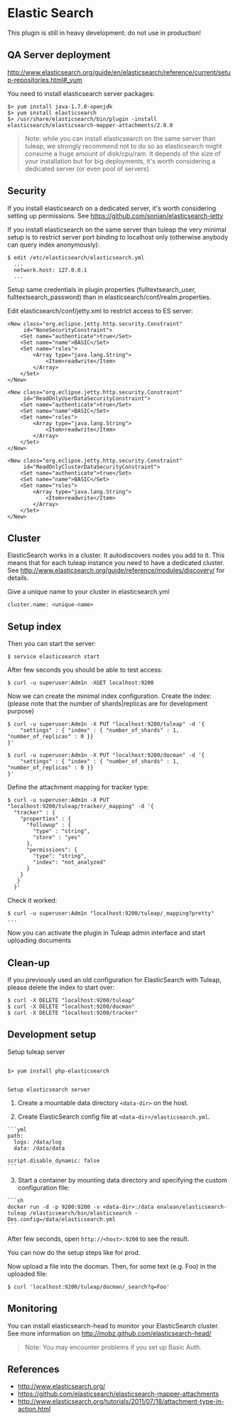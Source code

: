 Elastic Search
==============

This plugin is still in heavy development: do not use in production!

QA Server deployment
--------------------

http://www.elasticsearch.org/guide/en/elasticsearch/reference/current/setup-repositories.html#_yum

You need to install elasticsearch server packages:

    $> yum install java-1.7.0-openjdk
    $> yum install elasticsearch
    $> /usr/share/elasticsearch/bin/plugin -install elasticsearch/elasticsearch-mapper-attachments/2.0.0

> Note: while you can install elasticsearch on the same server than tuleap, we strongly recommend
> not to do so as elasticsearch might consume a huge amount of disk/cpu/ram.
> It depends of the size of your installation but for big deployments, it's worth considering a 
> dedicated server (or even pool of servers).


Security
--------
If you install elasticsearch on a dedicated server, it's worth considering setting up permissions. 
See https://github.com/sonian/elasticsearch-jetty

If you install elasticsearch on the same server than tuleap the very minimal setup is to restrict 
server port binding to localhost only (otherwise anybody can query index anonymously):

    $ edit /etc/elasticsearch/elasticsearch.yml
      ...
      network.host: 127.0.0.1
      ...

Setup same credentials in plugin properties (fulltextsearch_user, fulltextsearch_password) than 
in elasticsearch/conf/realm.properties.

Edit elasticsearch/conf/jetty.xml to restrict access to ES server:

    <New class="org.eclipse.jetty.http.security.Constraint"
         id="NoneSecurityConstraint">
        <Set name="authenticate">true</Set>
        <Set name="name">BASIC</Set>
        <Set name="roles">
            <Array type="java.lang.String">
                <Item>readwrite</Item>
            </Array>
        </Set>
    </New>

    <New class="org.eclipse.jetty.http.security.Constraint"
         id="ReadOnlyUserDataSecurityConstraint">
        <Set name="authenticate">true</Set>
        <Set name="name">BASIC</Set>
        <Set name="roles">
            <Array type="java.lang.String">
                <Item>readwrite</Item>
            </Array>
        </Set>
    </New>

    <New class="org.eclipse.jetty.http.security.Constraint"
         id="ReadOnlyClusterDataSecurityConstraint">
        <Set name="authenticate">true</Set>
        <Set name="name">BASIC</Set>
        <Set name="roles">
            <Array type="java.lang.String">
                <Item>readwrite</Item>
            </Array>
        </Set>
    </New>

Cluster
-------
ElasticSearch works in a cluster. It autodiscovers nodes you add to it. This means that for each tuleap instance you need 
to have a dedicated cluster. See http://www.elasticsearch.org/guide/reference/modules/discovery/ for details.

Give a unique name to your cluster in elasticsearch.yml

    cluster.name: <unique-name>


Setup index
-----------
Then you can start the server:

    $ service elasticsearch start

After few seconds you should be able to test access:

    $ curl -u superuser:Adm1n -XGET localhost:9200

Now we can create the minimal index configuration.
Create the index: (please note that the number of shards|replicas are for development purpose)


    $ curl -u superuser:Adm1n -X PUT "localhost:9200/tuleap" -d '{
        "settings" : { "index" : { "number_of_shards" : 1, "number_of_replicas" : 0 }}
    }'

    $ curl -u superuser:Adm1n -X PUT "localhost:9200/docman" -d '{
        "settings" : { "index" : { "number_of_shards" : 1, "number_of_replicas" : 0 }}
    }'

Define the attachment mapping for tracker type:

    $ curl -u superuser:Adm1n -X PUT "localhost:9200/tuleap/tracker/_mapping" -d '{
      "tracker" : {
        "properties" : {
          "followup" : {
            "type" : "string",
            "store" : "yes"
          },
          "permissions": {
            "type": "string",
            "index": "not_analyzed"
          }
        }
       }
      }'

Check it worked:

    $ curl -u superuser:Adm1n "localhost:9200/tuleap/_mapping?pretty"
    ...

Now you can activate the plugin in Tuleap admin interface and start uploading documents

Clean-up
--------

If you previously used an old configuration for ElasticSearch with Tuleap,
please delete the index to start over:

    $ curl -X DELETE "localhost:9200/tuleap"
    $ curl -X DELETE "localhost:9200/docman"
    $ curl -X DELETE "localhost:9200/tracker"

Development setup
-----------------

Setup tuleap server
```````````````````

$> yum install php-elasticsearch


Setup elasticsearch server
``````````````````````````

  1. Create a mountable data directory `<data-dir>` on the host.

  2. Create ElasticSearch config file at `<data-dir>/elasticsearch.yml`.

    ```yml
    path:
      logs: /data/log
      data: /data/data

    script.disable_dynamic: false
    ```

  3. Start a container by mounting data directory and specifying the custom configuration file:

    ```sh
    docker run -d -p 9200:9200 -v <data-dir>:/data enalean/elasticsearch-tuleap /elasticsearch/bin/elasticsearch -Des.config=/data/elasticsearch.yml
    ```

After few seconds, open `http://<host>:9200` to see the result.

You can now do the setup steps like for prod.

Now upload a file into the docman. Then, for some text (e.g. Foo) in the
uploaded file:

    $ curl 'localhost:9200/tuleap/docman/_search?q=Foo'

Monitoring
----------

You can install elasticsearch-head to monitor your ElasticSearch cluster.
See more information on http://mobz.github.com/elasticsearch-head/

> Note: You may encounter problems if you set up Basic Auth.

References
----------

- http://www.elasticsearch.org/
- https://github.com/elasticsearch/elasticsearch-mapper-attachments
- http://www.elasticsearch.org/tutorials/2011/07/18/attachment-type-in-action.html
